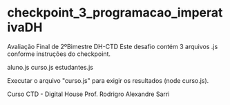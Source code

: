 # checkpoint_3_programacao_imperativaDH
Avaliação Final de 2ºBimestre DH-CTD
Este desafio contém 3 arquivos .js conforme instruções do checkpoint.

aluno.js
curso.js
estudantes.js

Executar o arquivo "curso.js" para exigir os resultados (node curso.js).

Curso CTD - Digital House
Prof. Rodrigro Alexandre Sarri


